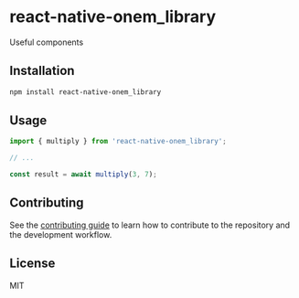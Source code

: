 # react-native-onem_library

Useful components

## Installation

```sh
npm install react-native-onem_library
```

## Usage

```js
import { multiply } from 'react-native-onem_library';

// ...

const result = await multiply(3, 7);
```

## Contributing

See the [contributing guide](CONTRIBUTING.md) to learn how to contribute to the repository and the development workflow.

## License

MIT

